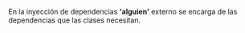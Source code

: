 En la inyección de dependencias **'alguien'** externo se encarga de las dependencias que las clases necesitan.
